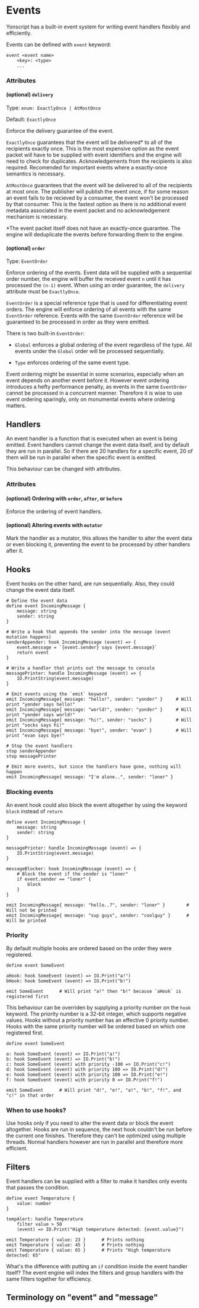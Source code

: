# Events 

Yonscript has a built-in event system for writing event handlers flexibly and efficiently. 

Events can be defined with `event` keyword:

```
event <event name> 
    <key>: <type>
    ...
```

### Attributes 

#### (optional) `delivery`
 
Type: `enum: ExactlyOnce | AtMostOnce`

Default: `ExactlyOnce`

Enforce the delivery guarantee of the event. 

`ExactlyOnce` guarantees that the event will be delivered* to all of the recipients exactly once. This is the most expensive option as the event packet will have to be supplied with event identifiers and the engine will need to check for duplicates. Acknowledgements from the recipients is also required. Recomended for important events where a exactly-once semantics is necessary.

`AtMostOnce` guarantees that the event will be delivered to all of the recipients at most once. The publisher will publish the event once, if for some reason an event fails to be recieved by a consumer, the event won't be processed by that consumer. This is the fastest option as there is no additional event metadata associated in the event packet and no acknowledgement mechanism is necessary. 

*The event packet itself does not have an exactly-once guarantee. The engine will deduplicate the events before forwarding them to the engine.

#### (optional) `order`

Type: `EventOrder`

Enforce ordering of the events. Event data will be supplied with a sequential order number, the engine will buffer the received event `n` until it has processed the `(n-1)` event. When using an order guarantee, the `delivery` attribute must be `ExactlyOnce`.

`EventOrder` is a special reference type that is used for differentiating event orders. The engine will enforce ordering of all events with the same `EventOrder` reference. Events with the same `EventOrder` reference will be guaranteed to be processed in order as they were emitted. 

There is two built-in `EventOrder`:

- `Global` enforces a global ordering of the event regardless of the type. All events under the `Global` order will be processed sequentially.

- `Type` enforces ordering of the same event type.

Event ordering might be essential in some scenarios, especially when an event depends on another event before it. However event ordering introduces a hefty performance penalty, as events in the same `EventOrder` cannot be processed in a concurrent manner. Therefore it is wise to use event ordering sparingly, only on monumental events where ordering matters.

## Handlers 

An event handler is a function that is executed when an event is being emitted. Event handlers cannot change the event data itself, and by default they are run in parallel. So if there are 20 handlers for a specific event, 20 of them will be run in parallel when the specific event is emitted. 

This behaviour can be changed with attributes. 

### Attributes 

#### (optional) Ordering with `order`, `after`, or `before`

Enforce the ordering of event handlers. 

#### (optional) Altering events with `mutator`

Mark the handler as a mutator, this allows the handler to alter the event data or even blocking it, preventing the event to be processed by other handlers after it. 

## Hooks

Event hooks on the other hand, are run sequentially. Also, they could change the event data itself.  

```
# Define the event data
define event IncomingMessage {
    message: string
    sender: string
}

# Write a hook that appends the sender into the message (event mutation happens)
senderAppender: hook IncomingMessage (event) => {
    event.message = `{event.sender} says {event.message}`
    return event
}

# Write a handler that prints out the message to console
messagePrinter: handle IncomingMessage (event) => {
    IO.PrintString(event.message)
}

# Emit events using the `emit` keyword
emit IncomingMessage{ message: "hello!", sender: "yonder" }     # Will print "yonder says hello!"
emit IncomingMessage{ message: "world!", sender: "yonder" }     # Will print "yonder says world!"
emit IncomingMessage{ message: "hi!", sender: "socks" }         # Will print "socks says hi!"
emit IncomingMessage{ message: "bye!", sender: "evan" }         # Will print "evan says bye!"

# Stop the event handlers
stop senderAppender
stop messagePrinter

# Emit more events, but since the handlers have gone, nothing will happen
emit IncomingMessage{ message: "I'm alone..", sender: "loner" }

```

### Blocking events

An event hook could also block the event altogether by using the keyword `block` instead of `return`

```
define event IncomingMessage {
    message: string
    sender: string
}

messagePrinter: handle IncomingMessage (event) => {
    IO.PrintString(event.message)
}

messageBlocker: hook IncomingMessage (event) => {
    # Block the event if the sender is "loner"
    if event.sender == "loner" {
        block
    }
}

emit IncomingMessage{ message: "hello..?", sender: "loner" }        # Will not be printed
emit IncomingMessage{ message: "sup guys", sender: "coolguy" }      # Will be printed
```

### Priority

By default multiple hooks are ordered based on the order they were registered.

```
define event SomeEvent

aHook: hook SomeEvent (event) => IO.Print("a!")
bHook: hook SomeEvent (event) => IO.Print("b!")

emit SomeEvent      # Will print "a!" then "b!" because `aHook` is registered first
```

This behaviour can be overriden by supplying a priority number on the `hook` keyword. The priority number is a 32-bit integer, which supports negative values. Hooks without a priority number has an effective 0 priority number. Hooks with the same priority number will be ordered based on which one registered first.

```
define event SomeEvent

a: hook SomeEvent (event) => IO.Print("a!")
b: hook SomeEvent (event) => IO.Print("b!")
c: hook SomeEvent (event) with priority -100 => IO.Print("c!")
d: hook SomeEvent (event) with priority 100 => IO.Print("d!")
e: hook SomeEvent (event) with priority 100 => IO.Print("e!")
f: hook SomeEvent (event) with priority 0 => IO.Print("f!")

emit SomeEvent      # Will print "d!", "e!", "a!", "b!", "f!", and "c!" in that order
```

### When to use hooks?

Use hooks only if you need to alter the event data or block the event altogether. Hooks are run in sequence, the next hook couldn't be run before the current one finishes. Therefore they can't be optimized using multiple threads. Normal handlers however are run in parallel and therefore more efficient.  

## Filters

Event handlers can be supplied with a filter to make it handles only events that passes the condition. 

```
define event Temperature {
    value: number
}

tempAlert: handle Temperature 
    filter value > 50
    (event) => IO.Print("High temperature detected: {event.value}")

emit Temperature { value: 23 }      # Prints nothing
emit Temperature { value: 45 }      # Prints nothing 
emit Temperature { value: 65 }      # Prints "High temperature detected: 65" 
```

What's the difference with putting an `if` condition inside the event handler itself? The event engine will index the filters and group handlers with the same filters together for efficiency.

## Terminology on "event" and "message"

